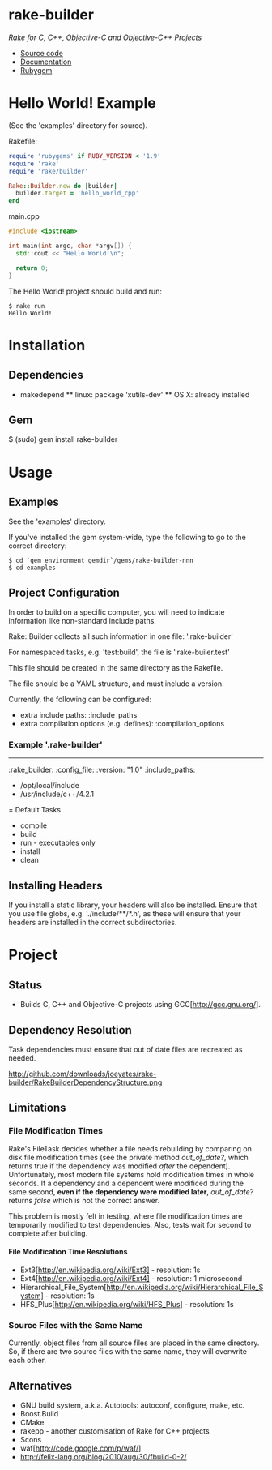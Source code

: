 rake-builder
============

*Rake for C, C++, Objective-C and Objective-C++ Projects*

* [Source code]
* [Documentation]
* [Rubygem]

[Source code]:   http://github.com/joeyates/rake-builder         "Source code at GitHub"
[Documentation]: http://rdoc.info/projects/joeyates/rake-builder "Documentation at Rubydoc.info"
[Rubygem]:       http://rubygems.org/gems/rake-builder           "Ruby gem at rubygems.org"

Hello World! Example
====================

(See the 'examples' directory for source).

Rakefile:
```ruby
require 'rubygems' if RUBY_VERSION < '1.9'
require 'rake'
require 'rake/builder'

Rake::Builder.new do |builder|
  builder.target = 'hello_world_cpp'
end
```

main.cpp
```cpp
#include <iostream>

int main(int argc, char *argv[]) {
  std::cout << "Hello World!\n";

  return 0;
}
```

The Hello World! project should build and run:

```shell
$ rake run
Hello World!
```

Installation
============

Dependencies
------------

* makedepend
** linux: package 'xutils-dev'
** OS X: already installed

Gem
---

 $ (sudo) gem install rake-builder

Usage
=====

Examples
--------
See the 'examples' directory.

If you've installed the gem system-wide, type the following to go to
the correct directory:

```shell
$ cd `gem environment gemdir`/gems/rake-builder-nnn
$ cd examples
```

Project Configuration
---------------------

In order to build on a specific computer, you will need
to indicate information like non-standard
include paths.

Rake::Builder collects all such information in one file:
'.rake-builder'

For namespaced tasks, e.g. 'test:build', the file is '.rake-builer.test'

This file should be created in the same
directory as the Rakefile.

The file should be a YAML structure, and must include a version.

Currently, the following can be configured:
* extra include paths: :include_paths
* extra compilation options (e.g. defines): :compilation_options

### Example '.rake-builder'

 ---
 :rake_builder:
   :config_file:
     :version: "1.0"
 :include_paths:
 - /opt/local/include
 - /usr/include/c++/4.2.1

= Default Tasks

* compile
* build
* run - executables only
* install
* clean

Installing Headers
------------------

If you install a static library, your headers will also be installed.
Ensure that you use file globs, e.g. './include/**/*.h',
as these will ensure that your headers are installed in the correct subdirectories.

Project
=======

Status
------

* Builds C, C++ and Objective-C projects using GCC[http://gcc.gnu.org/].

Dependency Resolution
---------------------

Task dependencies must ensure that out of date files are recreated as needed.

http://github.com/downloads/joeyates/rake-builder/RakeBuilderDependencyStructure.png

Limitations
-----------

### File Modification Times

Rake's FileTask decides whether a file needs rebuilding by comparing on disk file
modification times (see the private method <em>out_of_date?</em>, which returns true if the
dependency was modified *after* the dependent).
Unfortunately, most modern file systems hold modification times in whole
seconds. If a dependency and a dependent were modificed during the same second,
<b>even if the dependency were modified later</b>, <em>out_of_date?</em> returns *false*
which is not the correct answer.

This problem is mostly felt in testing, where file modification times are temporarily
modified to test dependencies. Also, tests wait for second to complete after building.

#### File Modification Time Resolutions

* Ext3[http://en.wikipedia.org/wiki/Ext3] - resolution: 1s
* Ext4[http://en.wikipedia.org/wiki/Ext4] - resolution: 1 microsecond
* Hierarchical_File_System[http://en.wikipedia.org/wiki/Hierarchical_File_System] - resolution: 1s
* HFS_Plus[http://en.wikipedia.org/wiki/HFS_Plus] - resolution: 1s

### Source Files with the Same Name

Currently, object files from all source files are placed in the same directory.
So, if there are two source files with the same name, they will overwrite each other.

Alternatives
------------

* GNU build system, a.k.a. Autotools: autoconf, configure, make, etc.
* Boost.Build
* CMake
* rakepp - another customisation of Rake for C++ projects
* Scons
* waf[http://code.google.com/p/waf/]
* http://felix-lang.org/blog/2010/aug/30/fbuild-0-2/

